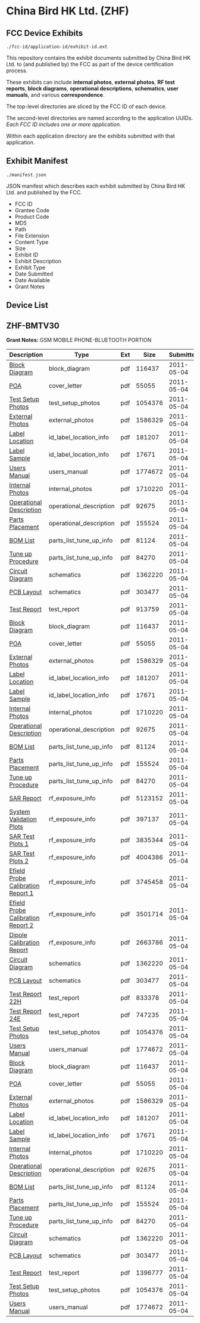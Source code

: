 # China Bird HK Ltd. (ZHF)
## FCC Device Exhibits

```
./fcc-id/application-id/exhibit-id.ext
```

This repository contains the exhibit documents submitted by China Bird HK Ltd. to (and published by) the FCC as part of the device certification process.

These exhibits can include **internal photos**, **external photos**, **RF test reports**, **block diagrams**, **operational descriptions**, **schematics**, **user manuals**, and various **correspondence**.

The top-level directories are sliced by the FCC ID of each device.

The second-level directories are named according to the application UUIDs. *Each FCC ID includes one or more application.*

Within each application directory are the exhibits submitted with that application. 

## Exhibit Manifest

```
./manifest.json
```

JSON manifest which describes each exhibit submitted by China Bird HK Ltd. and published by the FCC.

- FCC ID
- Grantee Code
- Product Code
- MD5
- Path
- File Extension
- Content Type
- Size
- Exhibit ID
- Exhibit Description
- Exhibit Type
- Date Submitted
- Date Available
- Grant Notes

## Device List
## ZHF-BMTV30
**Grant Notes:** GSM MOBILE PHONE-BLUETOOTH PORTION

| Description | Type | Ext | Size | Submitted | Available |
| ----------- | ---- | --- | ---- | --------- | --------- |
| [Block Diagram](ZHF-BMTV30/ddcd3f5996ad0c9a6612d0816614faf8/1459101.pdf) | block_diagram | pdf | 116437 | 2011-05-04 | 2011-05-04 |
| [POA](ZHF-BMTV30/ddcd3f5996ad0c9a6612d0816614faf8/1459112.pdf) | cover_letter | pdf | 55055 | 2011-05-04 | 2011-05-04 |
| [Test Setup Photos](ZHF-BMTV30/ddcd3f5996ad0c9a6612d0816614faf8/1459113.pdf) | test_setup_photos | pdf | 1054376 | 2011-05-04 | 2011-05-04 |
| [External Photos](ZHF-BMTV30/ddcd3f5996ad0c9a6612d0816614faf8/1459104.pdf) | external_photos | pdf | 1586329 | 2011-05-04 | 2011-05-04 |
| [Label Location](ZHF-BMTV30/ddcd3f5996ad0c9a6612d0816614faf8/1459106.pdf) | id_label_location_info | pdf | 181207 | 2011-05-04 | 2011-05-04 |
| [Label Sample](ZHF-BMTV30/ddcd3f5996ad0c9a6612d0816614faf8/1459107.pdf) | id_label_location_info | pdf | 17671 | 2011-05-04 | 2011-05-04 |
| [Users Manual](ZHF-BMTV30/ddcd3f5996ad0c9a6612d0816614faf8/1459115.pdf) | users_manual | pdf | 1774672 | 2011-05-04 | 2011-05-04 |
| [Internal Photos](ZHF-BMTV30/ddcd3f5996ad0c9a6612d0816614faf8/1459105.pdf) | internal_photos | pdf | 1710220 | 2011-05-04 | 2011-05-04 |
| [Operational Description](ZHF-BMTV30/ddcd3f5996ad0c9a6612d0816614faf8/1459109.pdf) | operational_description | pdf | 92675 | 2011-05-04 | 2011-05-04 |
| [Parts Placement](ZHF-BMTV30/ddcd3f5996ad0c9a6612d0816614faf8/1459110.pdf) | operational_description | pdf | 155524 | 2011-05-04 | 2011-05-04 |
| [BOM List](ZHF-BMTV30/ddcd3f5996ad0c9a6612d0816614faf8/1411831.pdf) | parts_list_tune_up_info | pdf | 81124 | 2011-05-04 | 2011-05-04 |
| [Tune up Procedure](ZHF-BMTV30/ddcd3f5996ad0c9a6612d0816614faf8/1459114.pdf) | parts_list_tune_up_info | pdf | 84270 | 2011-05-04 | 2011-05-04 |
| [Circuit Diagram](ZHF-BMTV30/ddcd3f5996ad0c9a6612d0816614faf8/1411832.pdf) | schematics | pdf | 1362220 | 2011-05-04 | 2011-05-04 |
| [PCB Layout](ZHF-BMTV30/ddcd3f5996ad0c9a6612d0816614faf8/1459111.pdf) | schematics | pdf | 303477 | 2011-05-04 | 2011-05-04 |
| [Test Report](ZHF-BMTV30/ddcd3f5996ad0c9a6612d0816614faf8/1459123.pdf) | test_report | pdf | 913759 | 2011-05-04 | 2011-05-04 |
| [Block Diagram](ZHF-BMTV30/e603d3b2da0cc03151ce0ee2d77c6e76/1459101.pdf) | block_diagram | pdf | 116437 | 2011-05-04 | 2011-05-04 |
| [POA](ZHF-BMTV30/e603d3b2da0cc03151ce0ee2d77c6e76/1459112.pdf) | cover_letter | pdf | 55055 | 2011-05-04 | 2011-05-04 |
| [External Photos](ZHF-BMTV30/e603d3b2da0cc03151ce0ee2d77c6e76/1459104.pdf) | external_photos | pdf | 1586329 | 2011-05-04 | 2011-05-04 |
| [Label Location](ZHF-BMTV30/e603d3b2da0cc03151ce0ee2d77c6e76/1459106.pdf) | id_label_location_info | pdf | 181207 | 2011-05-04 | 2011-05-04 |
| [Label Sample](ZHF-BMTV30/e603d3b2da0cc03151ce0ee2d77c6e76/1459107.pdf) | id_label_location_info | pdf | 17671 | 2011-05-04 | 2011-05-04 |
| [Internal Photos](ZHF-BMTV30/e603d3b2da0cc03151ce0ee2d77c6e76/1459105.pdf) | internal_photos | pdf | 1710220 | 2011-05-04 | 2011-05-04 |
| [Operational Description](ZHF-BMTV30/e603d3b2da0cc03151ce0ee2d77c6e76/1459109.pdf) | operational_description | pdf | 92675 | 2011-05-04 | 2011-05-04 |
| [BOM List](ZHF-BMTV30/e603d3b2da0cc03151ce0ee2d77c6e76/1411831.pdf) | parts_list_tune_up_info | pdf | 81124 | 2011-05-04 | 2011-05-04 |
| [Parts Placement](ZHF-BMTV30/e603d3b2da0cc03151ce0ee2d77c6e76/1459110.pdf) | parts_list_tune_up_info | pdf | 155524 | 2011-05-04 | 2011-05-04 |
| [Tune up Procedure](ZHF-BMTV30/e603d3b2da0cc03151ce0ee2d77c6e76/1459114.pdf) | parts_list_tune_up_info | pdf | 84270 | 2011-05-04 | 2011-05-04 |
| [SAR Report](ZHF-BMTV30/e603d3b2da0cc03151ce0ee2d77c6e76/1459151.pdf) | rf_exposure_info | pdf | 5123152 | 2011-05-04 | 2011-05-04 |
| [System Validation Plots](ZHF-BMTV30/e603d3b2da0cc03151ce0ee2d77c6e76/1411901.pdf) | rf_exposure_info | pdf | 397137 | 2011-05-04 | 2011-05-04 |
| [SAR Test Plots 1](ZHF-BMTV30/e603d3b2da0cc03151ce0ee2d77c6e76/1459172.pdf) | rf_exposure_info | pdf | 3835344 | 2011-05-04 | 2011-05-04 |
| [SAR Test Plots 2](ZHF-BMTV30/e603d3b2da0cc03151ce0ee2d77c6e76/1459173.pdf) | rf_exposure_info | pdf | 4004386 | 2011-05-04 | 2011-05-04 |
| [Efield Probe Calibration Report 1](ZHF-BMTV30/e603d3b2da0cc03151ce0ee2d77c6e76/1441110.pdf) | rf_exposure_info | pdf | 3745458 | 2011-05-04 | 2011-05-04 |
| [Efield Probe Calibration Report 2](ZHF-BMTV30/e603d3b2da0cc03151ce0ee2d77c6e76/1441111.pdf) | rf_exposure_info | pdf | 3501714 | 2011-05-04 | 2011-05-04 |
| [Dipole Calibration Report](ZHF-BMTV30/e603d3b2da0cc03151ce0ee2d77c6e76/1395245.pdf) | rf_exposure_info | pdf | 2663786 | 2011-05-04 | 2011-05-04 |
| [Circuit Diagram](ZHF-BMTV30/e603d3b2da0cc03151ce0ee2d77c6e76/1411832.pdf) | schematics | pdf | 1362220 | 2011-05-04 | 2011-05-04 |
| [PCB Layout](ZHF-BMTV30/e603d3b2da0cc03151ce0ee2d77c6e76/1459111.pdf) | schematics | pdf | 303477 | 2011-05-04 | 2011-05-04 |
| [Test Report 22H](ZHF-BMTV30/e603d3b2da0cc03151ce0ee2d77c6e76/1459149.pdf) | test_report | pdf | 833378 | 2011-05-04 | 2011-05-04 |
| [Test Report 24E](ZHF-BMTV30/e603d3b2da0cc03151ce0ee2d77c6e76/1459150.pdf) | test_report | pdf | 747235 | 2011-05-04 | 2011-05-04 |
| [Test Setup Photos](ZHF-BMTV30/e603d3b2da0cc03151ce0ee2d77c6e76/1459113.pdf) | test_setup_photos | pdf | 1054376 | 2011-05-04 | 2011-05-04 |
| [Users Manual](ZHF-BMTV30/e603d3b2da0cc03151ce0ee2d77c6e76/1459115.pdf) | users_manual | pdf | 1774672 | 2011-05-04 | 2011-05-04 |
| [Block Diagram](ZHF-BMTV30/2aaf5ab65cd4833c6c9f53196b4384b9/1459101.pdf) | block_diagram | pdf | 116437 | 2011-05-04 | 2011-05-04 |
| [POA](ZHF-BMTV30/2aaf5ab65cd4833c6c9f53196b4384b9/1459112.pdf) | cover_letter | pdf | 55055 | 2011-05-04 | 2011-05-04 |
| [External Photos](ZHF-BMTV30/2aaf5ab65cd4833c6c9f53196b4384b9/1459104.pdf) | external_photos | pdf | 1586329 | 2011-05-04 | 2011-05-04 |
| [Label Location](ZHF-BMTV30/2aaf5ab65cd4833c6c9f53196b4384b9/1459106.pdf) | id_label_location_info | pdf | 181207 | 2011-05-04 | 2011-05-04 |
| [Label Sample](ZHF-BMTV30/2aaf5ab65cd4833c6c9f53196b4384b9/1459107.pdf) | id_label_location_info | pdf | 17671 | 2011-05-04 | 2011-05-04 |
| [Internal Photos](ZHF-BMTV30/2aaf5ab65cd4833c6c9f53196b4384b9/1459105.pdf) | internal_photos | pdf | 1710220 | 2011-05-04 | 2011-05-04 |
| [Operational Description](ZHF-BMTV30/2aaf5ab65cd4833c6c9f53196b4384b9/1459109.pdf) | operational_description | pdf | 92675 | 2011-05-04 | 2011-05-04 |
| [BOM List](ZHF-BMTV30/2aaf5ab65cd4833c6c9f53196b4384b9/1411831.pdf) | parts_list_tune_up_info | pdf | 81124 | 2011-05-04 | 2011-05-04 |
| [Parts Placement](ZHF-BMTV30/2aaf5ab65cd4833c6c9f53196b4384b9/1459110.pdf) | parts_list_tune_up_info | pdf | 155524 | 2011-05-04 | 2011-05-04 |
| [Tune up Procedure](ZHF-BMTV30/2aaf5ab65cd4833c6c9f53196b4384b9/1459114.pdf) | parts_list_tune_up_info | pdf | 84270 | 2011-05-04 | 2011-05-04 |
| [Circuit Diagram](ZHF-BMTV30/2aaf5ab65cd4833c6c9f53196b4384b9/1411832.pdf) | schematics | pdf | 1362220 | 2011-05-04 | 2011-05-04 |
| [PCB Layout](ZHF-BMTV30/2aaf5ab65cd4833c6c9f53196b4384b9/1459111.pdf) | schematics | pdf | 303477 | 2011-05-04 | 2011-05-04 |
| [Test Report](ZHF-BMTV30/2aaf5ab65cd4833c6c9f53196b4384b9/1459108.pdf) | test_report | pdf | 1396777 | 2011-05-04 | 2011-05-04 |
| [Test Setup Photos](ZHF-BMTV30/2aaf5ab65cd4833c6c9f53196b4384b9/1459113.pdf) | test_setup_photos | pdf | 1054376 | 2011-05-04 | 2011-05-04 |
| [Users Manual](ZHF-BMTV30/2aaf5ab65cd4833c6c9f53196b4384b9/1459115.pdf) | users_manual | pdf | 1774672 | 2011-05-04 | 2011-05-04 |
